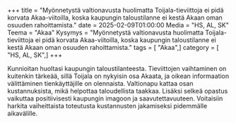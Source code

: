 +++
title = "Myönnetystä valtionavusta huolimatta Toijala-tieviittoja ei pidä korvata Akaa-viitoilla, koska kaupungin taloustilanne ei kestä Akaan oman osuuden rahoittamista."
date = 2025-02-09T01:00:00
Media = "HS, AL, SK"
Teema = "Akaa"
Kysymys = "Myönnetystä valtionavusta huolimatta Toijala-tieviittoja ei pidä korvata Akaa-viitoilla, koska kaupungin taloustilanne ei kestä Akaan oman osuuden rahoittamista."
tags = [ "Akaa",]
category = [ "HS, AL, SK",]
+++

Kunnioitan huoltasi kaupungin taloustilanteesta. Tieviittojen vaihtaminen on kuitenkin tärkeää, sillä Toijala on nykyisin osa Akaata, ja oikean informaation välittäminen tienkäyttäjille on olennaista. Valtionapu kattaa osan kustannuksista, mikä helpottaa taloudellista taakkaa. Lisäksi selkeä opastus vaikuttaa positiivisesti kaupungin imagoon ja saavutettavuuteen. Voitaisiin harkita vaiheittaista toteutusta kustannusten jakamiseksi pidemmälle aikavälille.